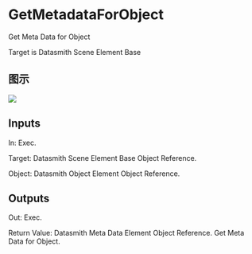 # GetMetadataForObject

Get Meta Data for Object

Target is Datasmith Scene Element Base

## 图示

![]($-20221218-18401422.png)

## Inputs

In: Exec.

Target: Datasmith Scene Element Base Object Reference.

Object: Datasmith Object Element Object Reference.  

## Outputs

Out: Exec.

Return Value: Datasmith Meta Data Element Object Reference. Get Meta Data for Object.

